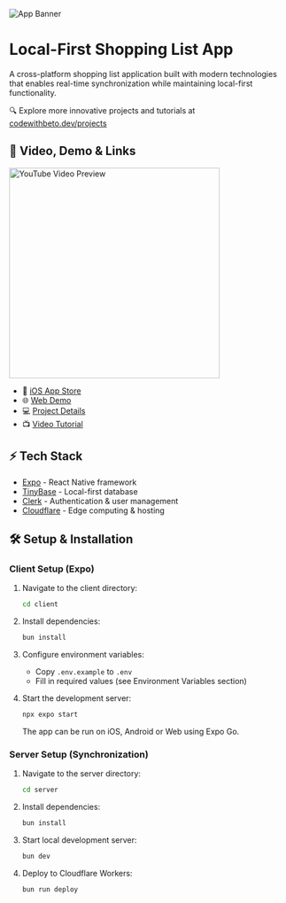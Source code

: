 ![App Banner](https://cwb-video-demos.s3.us-east-2.amazonaws.com/general/banner+for+repo.png)

# Local-First Shopping List App

A cross-platform shopping list application built with modern technologies that enables real-time synchronization while maintaining local-first functionality.

🔍 Explore more innovative projects and tutorials at [codewithbeto.dev/projects](https://codewithbeto.dev/projects)

## 🚀 Video, Demo & Links

  <a href="https://youtu.be/HqOiB2tDM8Q">
    <img src="https://i.ytimg.com/vi_webp/HqOiB2tDM8Q/maxresdefault.webp" height="380" alt="YouTube Video Preview">
  </a>

- 📱 [iOS App Store](https://apps.apple.com/us/app/shopping-list-sync-share/id6739513017)
- 🌐 [Web Demo](https://quicksynclist.com/)
- 💻 [Project Details](https://codewithbeto.dev/projects/shopping-list-app)
- 📺 [Video Tutorial](https://youtu.be/HqOiB2tDM8Q)

## ⚡ Tech Stack

- [Expo](https://expo.dev/) - React Native framework
- [TinyBase](https://tinybase.org/) - Local-first database
- [Clerk](https://clerk.dev/) - Authentication & user management
- [Cloudflare](https://cloudflare.com/) - Edge computing & hosting

## 🛠️ Setup & Installation

### Client Setup (Expo)

1. Navigate to the client directory:

   ```bash
   cd client
   ```

2. Install dependencies:

   ```bash
   bun install
   ```

3. Configure environment variables:

   - Copy `.env.example` to `.env`
   - Fill in required values (see Environment Variables section)

4. Start the development server:
   ```bash
   npx expo start
   ```
   The app can be run on iOS, Android or Web using Expo Go.

### Server Setup (Synchronization)

1. Navigate to the server directory:

   ```bash
   cd server
   ```

2. Install dependencies:

   ```bash
   bun install
   ```

3. Start local development server:

   ```bash
   bun dev
   ```

4. Deploy to Cloudflare Workers:
   ```bash
   bun run deploy
   ```
